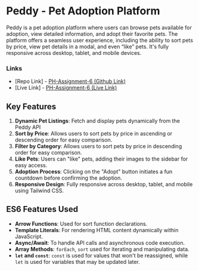 # Peddy - Pet Adoption Platform

Peddy is a pet adoption platform where users can browse pets available for adoption, view detailed information, and adopt their favorite pets. The platform offers a seamless user experience, including the ability to sort pets by price, view pet details in a modal, and even “like” pets. It's fully responsive across desktop, tablet, and mobile devices.

### Links

-   [Repo Link] - [PH-Assignment-6 (Github Link)](https://github.com/programming-hero-web-course2/b10a6-pet-adoption-fiamanillah)
-   [Live Link] - [PH-Assignment-6 (Live Link)](https://fi.amanillah.com/projects/PH-Assignment-6/src/index.html)

## Key Features

1.  **Dynamic Pet Listings**: Fetch and display pets dynamically from the Peddy API
2.  **Sort by Price**: Allows users to sort pets by price in ascending or descending order for easy comparison.
3.  **Filter by Category**: Allows users to sort pets by price in descending order for easy comparison.
4.  **Like Pets**: Users can "like" pets, adding their images to the sidebar for easy access.
5.  **Adoption Process**: Clicking on the "Adopt" button initiates a fun countdown before confirming the adoption.
6.  **Responsive Design**: Fully responsive across desktop, tablet, and mobile using Tailwind CSS.

## ES6 Features Used

-   **Arrow Functions**: Used for sort function declarations.
-   **Template Literals**: For rendering HTML content dynamically within JavaScript.
-   **Async/Await**: To handle API calls and asynchronous code execution.
-   **Array Methods**: `forEach`, `sort` used for iterating and manipulating data.
-   **`let` and `const`**: `const` is used for values that won't be reassigned, while `let` is used for variables that may be updated later.
